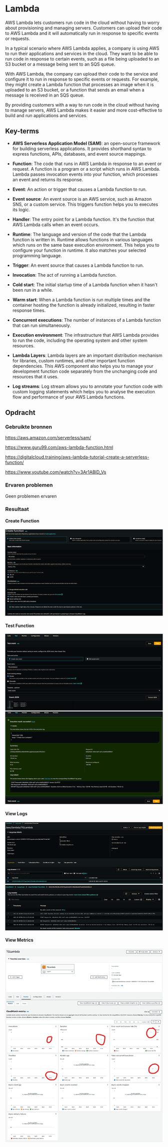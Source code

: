 # Lambda
AWS Lambda lets customers run code in the cloud without having to worry about provisioning and managing servers. Customers can upload their code to AWS Lambda and it will automatically run in response to specific events or requests.

In a typical scenario where AWS Lambda applies, a company is using AWS to run their applications and services in the cloud. They want to be able to run code in response to certain events, such as a file being uploaded to an S3 bucket or a message being sent to an SQS queue.

With AWS Lambda, the company can upload their code to the service and configure it to run in response to specific events or requests. For example, they might create a Lambda function that processes an image when it is uploaded to an S3 bucket, or a function that sends an email when a message is received in an SQS queue.

By providing customers with a way to run code in the cloud without having to manage servers, AWS Lambda makes it easier and more cost-effective to build and run applications and services.

## Key-terms

 - **AWS Serverless Application Model (SAM)**: an open-source framework for building serverless applications. It provides shorthand syntax to express functions, APIs, databases, and event source mappings.

 - **Function**: The code that runs in AWS Lambda in response to an event or request. A function is a program or a script which runs in AWS Lambda. Lambda passes invocation events into your function, which processes an event and returns its response.

 - **Event**: An action or trigger that causes a Lambda function to run.

- **Event source**: An event source is an AWS service, such as Amazon SNS, or a custom service. This triggers function helps you to executes its logic.

 - **Handler**: The entry point for a Lambda function. It's the function that AWS Lambda calls when an event occurs.

 - **Runtime**: The language and version of the code that the Lambda function is written in. Runtime allows functions in various languages which runs on the same base execution environment. This helps you to configure your function in runtime. It also matches your selected programming language.

 - **Trigger**: An event source that causes a Lambda function to run.

 - **Invocation**: The act of running a Lambda function.

 - **Cold start**: The initial startup time of a Lambda function when it hasn't been run in a while.

 - **Warm start**: When a Lambda function is run multiple times and the container hosting the function is already initialized, resulting in faster response times.

 - **Concurrent executions**: The number of instances of a Lambda function that can run simultaneously.

 - **Execution environment**: The infrastructure that AWS Lambda provides to run the code, including the operating system and other system resources.

 - **Lambda Layers**: Lambda layers are an important distribution mechanism for libraries, custom runtimes, and other important function dependencies. This AWS component also helps you to manage your development function code separately from the unchanging code and resources that it uses.

 - **Log streams**: Log stream allows you to annotate your function code with custom logging statements which helps you to analyse the execution flow and performance of your AWS Lambda functions.

## Opdracht
### Gebruikte bronnen

https://aws.amazon.com/serverless/sam/

https://www.guru99.com/aws-lambda-function.html

https://digitalcloud.training/aws-lambda-tutorial-create-a-serverless-function/

https://www.youtube.com/watch?v=3Ar1ABlD_Vs

### Ervaren problemen
Geen problemen ervaren

### Resultaat
#### Create Function

![lambcreatefunction](https://github.com/techgrounds/techgrounds-EligioPessoa/blob/main/00_includes/lambcreatefunction.png)


#### Test Function

![lambtest](https://github.com/techgrounds/techgrounds-EligioPessoa/blob/main/00_includes/lambtest.png)
![lambtestsuccess](https://github.com/techgrounds/techgrounds-EligioPessoa/blob/main/00_includes/lambtestsuccess.png)

#### View Logs

![lambviewlog1](https://github.com/techgrounds/techgrounds-EligioPessoa/blob/main/00_includes/lambview%20log1.png)
![lambviewlog2](https://github.com/techgrounds/techgrounds-EligioPessoa/blob/main/00_includes/lambviewlog2.png)

#### View Metrics


![lambmon](https://github.com/techgrounds/techgrounds-EligioPessoa/blob/main/00_includes/lambmon.png)
